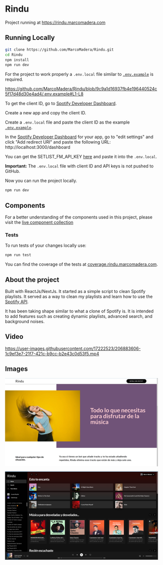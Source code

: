 # Rindu

Project running at <https://rindu.marcomadera.com>

## **Running Locally**

```bash
git clone https://github.com/MarcoMadera/Rindu.git
cd Rindu
npm install
npm run dev
```

For the project to work properly a `.env.local` file similar to [`.env.example`](https://github.com/MarcoMadera/spotify-playlists-cleaner/blob/master/.env.example) is required.

https://github.com/MarcoMadera/Rindu/blob/9c9a1d16937fb4e196440524c5f17d48d30e4ad4/.env.example#L1-L8

To get the client ID, go to [Spotify Developer Dashboard](https://developer.spotify.com/dashboard/).

Create a new app and copy the client ID.

Create a `.env.local` file and paste the client ID as the example [`.env.example`](https://github.com/MarcoMadera/spotify-playlists-cleaner/blob/master/.env.example).

In the [Spotify Developer Dashboard](https://developer.spotify.com/dashboard/) for your app, go to "edit settings" and click "Add redirect URI" and paste the following URL: http://localhost:3000/dashboard

You can get the SETLIST_FM_API_KEY [here](https://api.setlist.fm/docs/1.0/index.html) and paste it into the `.env.local`.

**Important:** The `.env.local` file with client ID and API keys is not pushed to GitHub.

Now you can run the project locally.

```bash
npm run dev
```

## **Components**

For a better understanding of the components used in this project, please visit the [live component collection](https://main--62c0c8de6b5dd3fac001eb94.chromatic.com)

### Tests

To run tests of your changes locally use:

```bash
npm run test
```

You can find the coverage of the tests at [coverage.rindu.marcomadera.com](https://coverage.rindu.marcomadera.com/).

## **About the project**

Built with ReactJs/NextJs. It started as a simple script to clean Spotify playlists. It served as a way to clean my playlists and learn how to use the [Spotify API](https://developer.spotify.com/documentation/web-api/).

It has been taking shape similar to what a clone of Spotify is. It is intended to add features such as creating dynamic playlists, advanced search, and background noises.

## Video

https://user-images.githubusercontent.com/17222523/206883606-1c9ef3e7-21f7-421c-b9cc-b2e43c0d53f5.mp4

## Images

![Home](./public/Home.png)

![Dashboard](./public/Dashboard.png)
